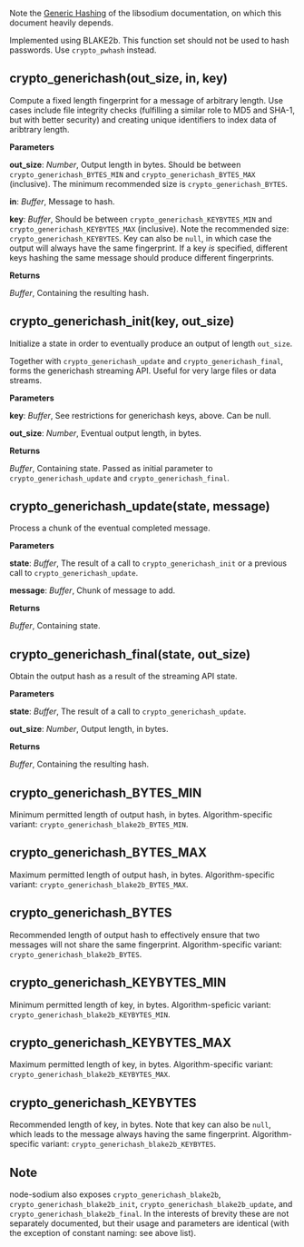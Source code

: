 Note the [Generic Hashing](https://download.libsodium.org/doc/hashing/generic_hashing.html) of the libsodium documentation, on which this document heavily depends.

Implemented using BLAKE2b. This function set should not be used to hash passwords. Use `crypto_pwhash` instead.


crypto_generichash(out_size, in, key)
-------------------------------------

Compute a fixed length fingerprint for a message of arbitrary length. Use cases include file integrity checks (fulfilling a similar role to MD5 and SHA-1, but with better security) and creating unique identifiers to index data of aribtrary length.

**Parameters**

**out_size**: *Number*, Output length in bytes. Should be between `crypto_generichash_BYTES_MIN` and `crypto_generichash_BYTES_MAX` (inclusive). The minimum recommended size is `crypto_generichash_BYTES`.

**in**: *Buffer*, Message to hash.

**key**: *Buffer*, Should be between `crypto_generichash_KEYBYTES_MIN` and `crypto_generichash_KEYBYTES_MAX` (inclusive). Note the recommended size: `crypto_generichash_KEYBYTES`. Key can also be `null`, in which case the output will always have the same fingerprint. If a key _is_ specified, different keys hashing the same message should produce different fingerprints.

**Returns**

*Buffer*, Containing the resulting hash.


crypto_generichash_init(key, out_size)
--------------------------------------

Initialize a state in order to eventually produce an output of length `out_size`.

Together with `crypto_generichash_update` and `crypto_generichash_final`, forms the generichash streaming API. Useful for very large files or data streams.

**Parameters**

**key**: *Buffer*, See restrictions for generichash keys, above. Can be null.

**out_size**: *Number*, Eventual output length, in bytes.

**Returns**

*Buffer*, Containing state. Passed as initial parameter to `crypto_generichash_update` and `crypto_generichash_final`.


crypto_generichash_update(state, message)
-----------------------------------------

Process a chunk of the eventual completed message.

**Parameters**

**state**: *Buffer*, The result of a call to `crypto_generichash_init` or a previous call to `crypto_generichash_update`.

**message**: *Buffer*, Chunk of message to add.

**Returns**

*Buffer*, Containing state.


crypto_generichash_final(state, out_size)
-----------------------------------------

Obtain the output hash as a result of the streaming API state.

**Parameters**

**state**: *Buffer*, The result of a call to `crypto_generichash_update`.

**out_size**: *Number*, Output length, in bytes.

**Returns**

*Buffer*, Containing the resulting hash.


crypto_generichash_BYTES_MIN
----------------------------

Minimum permitted length of output hash, in bytes. Algorithm-specific variant: `crypto_generichash_blake2b_BYTES_MIN`.


crypto_generichash_BYTES_MAX
----------------------------

Maximum permitted length of output hash, in bytes. Algorithm-specific variant: `crypto_generichash_blake2b_BYTES_MAX`.


crypto_generichash_BYTES
------------------------

Recommended length of output hash to effectively ensure that two messages will not share the same fingerprint. Algorithm-specific variant: `crypto_generichash_blake2b_BYTES`.


crypto_generichash_KEYBYTES_MIN
-------------------------------

Minimum permitted length of key, in bytes. Algorithm-speficic variant: `crypto_generichash_blake2b_KEYBYTES_MIN`.


crypto_generichash_KEYBYTES_MAX
-------------------------------

Maximum permitted length of key, in bytes. Algorithm-specific variant: `crypto_generichash_blake2b_KEYBYTES_MAX`.


crypto_generichash_KEYBYTES
---------------------------

Recommended length of key, in bytes. Note that key can also be `null`, which leads to the message always having the same fingerprint. Algorithm-specific variant: `crypto_generichash_blake2b_KEYBYTES`.


Note
----

node-sodium also exposes `crypto_generichash_blake2b`, `crypto_generichash_blake2b_init`, `crypto_generichash_blake2b_update`, and `crypto_generichash_blake2b_final`. In the interests of brevity these are not separately documented, but their usage and parameters are identical (with the exception of constant naming: see above list).

